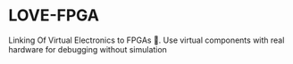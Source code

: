 # LOVE-FPGA
Linking Of Virtual Electronics to FPGAs 🙂. Use virtual components with real hardware for debugging without simulation
